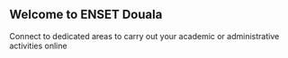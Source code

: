 ## Welcome to ENSET Douala

Connect to dedicated areas to carry out your academic or administrative activities online
